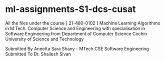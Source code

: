 # ml-assignments-S1-dcs-cusat
All the files under the course [ 21-480-0102 ] Machine Learning Algorithms in M.Tech. Computer Science and Engineering with specialisation in Software Engineering from Department of Computer Science Cochin University of Science and Technology

Submitted By
Aneetta Sara Shany - MTech CSE Software Engineering
Submitted To
Dr. Shailesh Sivan
